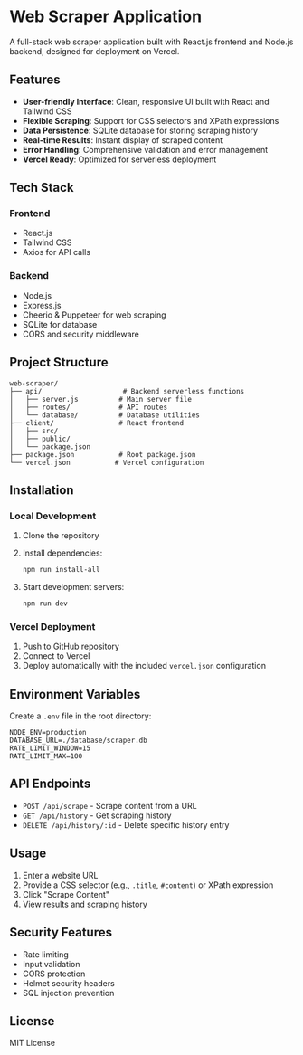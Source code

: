 # Web Scraper Application

A full-stack web scraper application built with React.js frontend and Node.js backend, designed for deployment on Vercel.

## Features

- **User-friendly Interface**: Clean, responsive UI built with React and Tailwind CSS
- **Flexible Scraping**: Support for CSS selectors and XPath expressions
- **Data Persistence**: SQLite database for storing scraping history
- **Real-time Results**: Instant display of scraped content
- **Error Handling**: Comprehensive validation and error management
- **Vercel Ready**: Optimized for serverless deployment

## Tech Stack

### Frontend
- React.js
- Tailwind CSS
- Axios for API calls

### Backend
- Node.js
- Express.js
- Cheerio & Puppeteer for web scraping
- SQLite for database
- CORS and security middleware

## Project Structure

```
web-scraper/
├── api/                    # Backend serverless functions
│   ├── server.js          # Main server file
│   ├── routes/            # API routes
│   └── database/          # Database utilities
├── client/                # React frontend
│   ├── src/
│   ├── public/
│   └── package.json
├── package.json           # Root package.json
└── vercel.json           # Vercel configuration
```

## Installation

### Local Development

1. Clone the repository
2. Install dependencies:
   ```bash
   npm run install-all
   ```

3. Start development servers:
   ```bash
   npm run dev
   ```

### Vercel Deployment

1. Push to GitHub repository
2. Connect to Vercel
3. Deploy automatically with the included `vercel.json` configuration

## Environment Variables

Create a `.env` file in the root directory:

```
NODE_ENV=production
DATABASE_URL=./database/scraper.db
RATE_LIMIT_WINDOW=15
RATE_LIMIT_MAX=100
```

## API Endpoints

- `POST /api/scrape` - Scrape content from a URL
- `GET /api/history` - Get scraping history
- `DELETE /api/history/:id` - Delete specific history entry

## Usage

1. Enter a website URL
2. Provide a CSS selector (e.g., `.title`, `#content`) or XPath expression
3. Click "Scrape Content"
4. View results and scraping history

## Security Features

- Rate limiting
- Input validation
- CORS protection
- Helmet security headers
- SQL injection prevention

## License

MIT License
